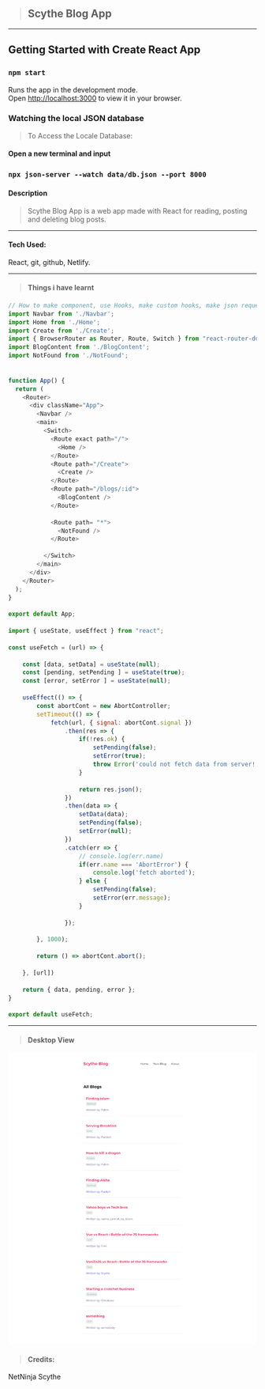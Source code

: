 >## Scythe Blog App


<!-- #### Link to the live website:
[Blogapp](https://devscytheblogapp.netlify.app/ "blogapp live site") -->
___

## Getting Started with Create React App
### `npm start`

Runs the app in the development mode.\
Open [http://localhost:3000](http://localhost:3000) to view it in your browser.

### Watching the local JSON database
>To Access the Locale Database:

#### Open a new terminal and input
### `npx json-server --watch data/db.json --port 8000` 

#### Description 
>Scythe Blog App is a web app made with React for reading, posting and deleting blog posts. 
____

#### Tech Used:
React, git, github, Netlify.
___

> #### Things i have learnt
```JavaScript
// How to make component, use Hooks, make custom hooks, make json request and so on...
import Navbar from './Navbar';
import Home from './Home';
import Create from './Create';
import { BrowserRouter as Router, Route, Switch } from "react-router-dom";
import BlogContent from './BlogContent';
import NotFound from './NotFound';


function App() {
  return (
    <Router>
      <div className="App">
        <Navbar />
        <main>
          <Switch>
            <Route exact path="/">
              <Home />
            </Route>
            <Route path="/Create">
              <Create />
            </Route>
            <Route path="/blogs/:id">
              <BlogContent />
            </Route>

            <Route path= "*">
              <NotFound />
            </Route>

          </Switch>
        </main>
      </div>
    </Router>    
  );
}

export default App;

import { useState, useEffect } from "react";

const useFetch = (url) => {

    const [data, setData] = useState(null);
    const [pending, setPending ] = useState(true);
    const [error, setError ] = useState(null);

    useEffect(() => {
        const abortCont = new AbortController;
        setTimeout(() => {
            fetch(url, { signal: abortCont.signal })
                .then(res => {
                    if(!res.ok) {
                        setPending(false);
                        setError(true);
                        throw Error('could not fetch data from server!');
                    }

                    return res.json();
                })
                .then(data => {
                    setData(data); 
                    setPending(false);
                    setError(null);
                })
                .catch(err => {
                    // console.log(err.name)
                    if(err.name === 'AbortError') {
                        console.log('fetch aborted');
                    } else {
                        setPending(false);
                        setError(err.message);
                    }
                    
                });

        }, 1000);

        return () => abortCont.abort();

    }, [url])

    return { data, pending, error };
}

export default useFetch;

```
---

> #### Desktop View
![ SS](src/blog.png "Desktop View")


> #### Credits: 
NetNinja
Scythe
